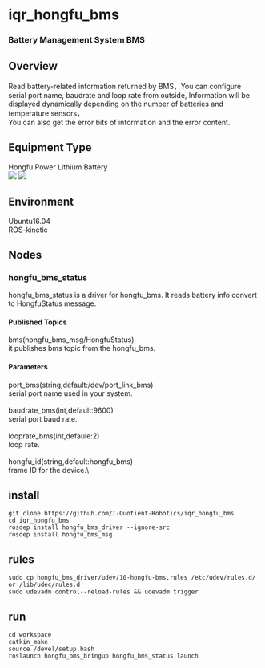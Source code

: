 # iqr_hongfu_bms
### Battery Management System BMS
## Overview
Read battery-related information returned by BMS，You can configure serial port name, baudrate and loop rate from outside,
Information will be displayed dynamically depending on the number of batteries and temperature sensors，\
You can also get the error bits of information and the error content.
## Equipment Type
Hongfu Power Lithium Battery\
![](https://github.com/I-Quotient-Robotics/iqr_hongfu_bms/blob/master/type_pic/144283718.jpg)
![](https://github.com/I-Quotient-Robotics/iqr_hongfu_bms/blob/master/type_pic/60348685.jpg)

## Environment
Ubuntu16.04\
ROS-kinetic
## Nodes
### hongfu_bms_status
hongfu_bms_status is a driver for hongfu_bms. It reads battery info convert to HongfuStatus message.
#### Published Topics
bms(hongfu_bms_msg/HongfuStatus)\
it publishes bms topic from the hongfu_bms.
#### Parameters
port_bms(string,default:/dev/port_link_bms)\
serial port name used in your system.\
\
baudrate_bms(int,default:9600)\
serial port baud rate.\
\
looprate_bms(int,defaule:2)\
loop rate.\
\
hongfu_id(string,default:hongfu_bms)\
frame ID for the device.\
## install
```
git clone https://github.com/I-Quotient-Robotics/iqr_hongfu_bms
cd iqr_hongfu_bms
rosdep install hongfu_bms_driver --ignore-src
rosdep install hongfu_bms_msg
```
## rules
```
sudo cp hongfu_bms_driver/udev/10-hongfu-bms.rules /etc/udev/rules.d/ or /lib/udec/rules.d
sudo udevadm control--reload-rules && udevadm trigger
```
## run
```
cd workspace
catkin_make
source /devel/setup.bash
roslaunch hongfu_bms_bringup hongfu_bms_status.launch
```


